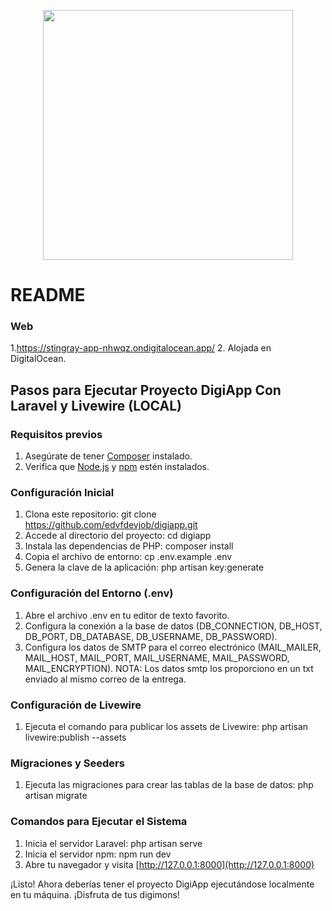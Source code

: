 <p align="center"><a href="https://www.digi-api.com" target="_blank"><img src="https://www.digi-api.com/logo.png" width="400"></a></p>

# README

### Web
1.https://stingray-app-nhwqz.ondigitalocean.app/
2. Alojada en DigitalOcean.

## Pasos para Ejecutar Proyecto DigiApp Con Laravel y Livewire (LOCAL)

### Requisitos previos
1. Asegúrate de tener [Composer](https://getcomposer.org/) instalado.
2. Verifica que [Node.js](https://nodejs.org/) y [npm](https://www.npmjs.com/) estén instalados.

### Configuración Inicial
1. Clona este repositorio: git clone https://github.com/edvfdevjob/digiapp.git
2. Accede al directorio del proyecto: cd digiapp
3. Instala las dependencias de PHP: composer install
4. Copia el archivo de entorno: cp .env.example .env
5. Genera la clave de la aplicación: php artisan key:generate

### Configuración del Entorno (.env)
1. Abre el archivo .env en tu editor de texto favorito.
2. Configura la conexión a la base de datos (DB_CONNECTION, DB_HOST, DB_PORT, DB_DATABASE, DB_USERNAME, DB_PASSWORD).
3. Configura los datos de SMTP para el correo electrónico (MAIL_MAILER, MAIL_HOST, MAIL_PORT, MAIL_USERNAME, MAIL_PASSWORD, MAIL_ENCRYPTION).
NOTA: Los datos smtp los proporciono en un txt enviado al mismo correo de la entrega.

### Configuración de Livewire
1. Ejecuta el comando para publicar los assets de Livewire: php artisan livewire:publish --assets

### Migraciones y Seeders
1. Ejecuta las migraciones para crear las tablas de la base de datos: php artisan migrate

### Comandos para Ejecutar el Sistema
1. Inicia el servidor Laravel: php artisan serve
1. Inicia el servidor npm: npm run dev
2. Abre tu navegador y visita [http://127.0.0.1:8000](http://127.0.0.1:8000)

¡Listo! Ahora deberías tener el proyecto DigiApp ejecutándose localmente en tu máquina. ¡Disfruta de tus digimons!